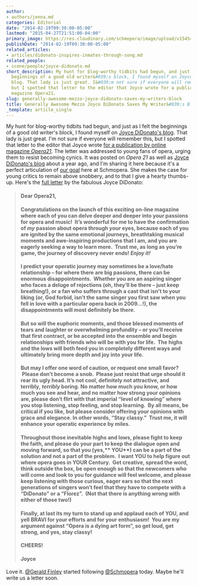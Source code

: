 ```yaml
---
author:
- authors/jenna.md
categories: Editorial
date: "2014-02-19T09:30:00-05:00"
lastmod: "2015-04-27T21:51:00-04:00"
primary_image: https://res.cloudinary.com/schmopera/image/upload/v1545409169/media/webhook-uploads/1430185844851/JoyceGrammysSquare.jpg.jpg
publishDate: "2014-02-19T09:30:00-05:00"
related_articles:
- articles/didonato-inspires-inmates-through-song.md
related_people:
- scene/people/joyce-didonato.md
short_description: My hunt for blog-worthy tidbits had begun, and just as I felt the
  beginnings of a good old writer&#039;s block, I found myself on Joyce DiDonato&#039;s
  blog. That lady is just great. I&#039;m not sure if everyone will remember this,
  but I spotted that letter to the editor that Joyce wrote for a publication by online
  magazine Opera21.
slug: generally-awesome-mezzo-joyce-didonato-saves-my-writers-block
title: Generally Awesome Mezzo Joyce DiDonato Saves My Writer&#039;s Block
_template: article_single
---
```


My hunt for blog-worthy tidbits had begun, and just as I felt the beginnings of a good old writer's block, I found myself on [Joyce DiDonato's blog](http://www.joycedidonato.com/blog-archive/). That lady is just great. I'm not sure if everyone will remember this, but I spotted that letter to the editor that Joyce wrote [for a publication by online magazine _Opera21_](http://opera21.tumblr.com/post/43085440555/february-2013-issue). The letter was addressed to young fans of opera, urging them to resist becoming cynics. It was posted on _Opera 21_ as well as [Joyce DiDonato's blog](http://www.joycedidonato.com/2013/02/15/a-letter-to-the-up-coming-opera-lovers/) about a year ago, and I'm sharing it here because it's a perfect articulation of [our goal](http://schmopera.com/about/) here at Schmopera. She makes the case for young critics to remain above snobbery, and to that I give a hearty thumbs-up. Here's the [full letter](http://www.joycedidonato.com/2013/02/15/a-letter-to-the-up-coming-opera-lovers/) by the fabulous Joyce DiDonato:

> #### Dear Opera21,
> 
> #### Congratulations on the launch of this exciting on-line magazine where each of you can delve deeper and deeper into your passions for opera and music!  It’s wonderful for me to have the confirmation of _my_ passion about opera through _your_ eyes, because each of you are ignited by the same emotional journeys, breathtaking musical moments and awe-inspiring productions that I am, and you are eagerly seeking a way to learn more.  Trust me, as long as you’re game, the journey of discovery never ends! _Enjoy it!_
> 
> #### I predict your operatic journey may sometimes be a love/hate relationship – for where there are big passions, there can be enormous disappointments.  Whether you are an aspiring singer who faces a deluge of rejections (oh, they’ll be there – just keep breathing!), or a fan who suffers through a cast that isn’t to your liking (or, God forbid, isn’t the same singer you first saw when you fell in love with a particular opera back in 2009…!), the disappointments will most definitely be there.
> 
> #### But so will the euphoric moments, and those blessed moments of tears and laughter or overwhelming profundity – or you’ll receive that first contract, or be accepted into the ensemble and begin relationships with friends who will be with you for life.  The highs and the lows will both feed you in completely different ways and ultimately bring more depth and joy into your life.
> 
> #### But may I offer one word of caution, or request one small favor?  Please don’t become a snob.  Please just resist that urge should it rear its ugly head. It’s not cool, definitely not attractive, and terribly, _terribly_ boring. No matter how much you know, or how much you see and hear, and no matter how strong your opinions are, please don’t flirt with that imperial “level of knowing” where you stop listening, stop feeling, and stop learning.  By all means, be critical if you like, but please consider offering your opinions with grace and elegance. In other words, “Stay classy.”  Trust me, it will enhance your operatic experience by miles.
> 
> #### Throughout those inevitable highs and lows, please fight to keep the faith, and please do your part to keep the dialogue open and moving forward, so that you (yes,** YOU**) can be a part of the solution and not a part of the problem.  I want YOU to help figure out where opera goes in YOUR Century.  Get creative, spread the word, think outside the box, be open enough so that the newcomers who will come and look to you for guidance will feel welcome, and please keep listening with those curious, eager ears so that the next generations of singers won’t feel that they have to compete with a “DiDonato” or a “Florez”.  (Not that there is anything wrong with either of those two!)
> 
> #### Finally, at last its my turn to stand up and applaud each of YOU, and yell BRAVI for your efforts and for your enthusiasm!  You are my argument against “Opera is a dying art form”, so get loud, get strong, and yes, stay classy!
> 
> #### CHEERS!
> 
> #### Joyce

Love it. [@Gerald Finley](https://twitter.com/GeraldFinley) started following [@Schmopera](https://twitter.com/Schmopera) today. Maybe he'll write us a letter soon.
